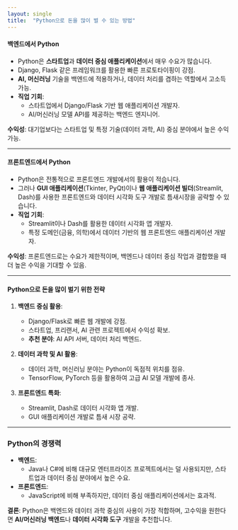 ```yaml
---
layout: single
title:  "Python으로 돈을 많이 벌 수 있는 방법"
---
```


#### **백엔드에서 Python**
- Python은 **스타트업**과 **데이터 중심 애플리케이션**에서 매우 수요가 많습니다.
- Django, Flask 같은 프레임워크를 활용한 빠른 프로토타이핑이 강점.
- **AI, 머신러닝** 기술을 백엔드에 적용하거나, 데이터 처리를 겸하는 역할에서 고소득 가능.
- **직업 기회**:
  - 스타트업에서 Django/Flask 기반 웹 애플리케이션 개발자.
  - AI/머신러닝 모델 API를 제공하는 백엔드 엔지니어.

**수익성**: 대기업보다는 스타트업 및 특정 기술(데이터 과학, AI) 중심 분야에서 높은 수익 가능.

---

#### **프론트엔드에서 Python**
- Python은 전통적으로 프론트엔드 개발에서의 활용이 적습니다.
- 그러나 **GUI 애플리케이션**(Tkinter, PyQt)이나 **웹 애플리케이션 빌더**(Streamlit, Dash)를 사용한 프론트엔드와 데이터 시각화 도구 개발로 틈새시장을 공략할 수 있습니다.
- **직업 기회**:
  - Streamlit이나 Dash를 활용한 데이터 시각화 앱 개발자.
  - 특정 도메인(금융, 의학)에서 데이터 기반의 웹 프론트엔드 애플리케이션 개발자.

**수익성**: 프론트엔드로는 수요가 제한적이며, 백엔드나 데이터 중심 작업과 결합했을 때 더 높은 수익을 기대할 수 있음.

---

#### **Python으로 돈을 많이 벌기 위한 전략**
1. **백엔드 중심 활용**:
   - Django/Flask로 빠른 웹 개발에 강점.
   - 스타트업, 프리랜서, AI 관련 프로젝트에서 수익성 확보.
   - **추천 분야**: AI API 서버, 데이터 처리 백엔드.

2. **데이터 과학 및 AI 활용**:
   - 데이터 과학, 머신러닝 분야는 Python이 독점적 위치를 점유.
   - TensorFlow, PyTorch 등을 활용하여 고급 AI 모델 개발에 종사.

3. **프론트엔드 특화**:
   - Streamlit, Dash로 데이터 시각화 앱 개발.
   - GUI 애플리케이션 개발로 틈새 시장 공략.

---

### **Python의 경쟁력**
- **백엔드**:
  - Java나 C#에 비해 대규모 엔터프라이즈 프로젝트에서는 덜 사용되지만, 스타트업과 데이터 중심 분야에서 높은 수요.
- **프론트엔드**:
  - JavaScript에 비해 부족하지만, 데이터 중심 애플리케이션에서는 효과적.
  
**결론**: Python은 백엔드와 데이터 과학 중심의 사용이 가장 적합하며, 고수익을 원한다면 **AI/머신러닝 백엔드**나 **데이터 시각화 도구** 개발을 추천합니다.
